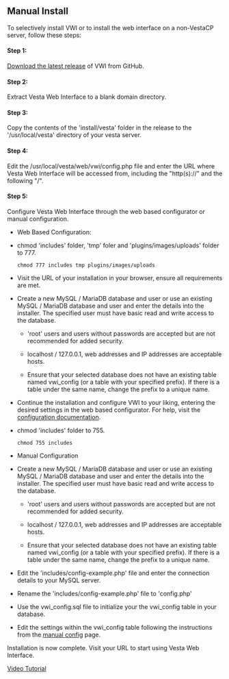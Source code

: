 ## Manual Install
To selectively install VWI or to install the web interface on a non-VestaCP server, follow these steps:

#### Step 1:
[Download the latest release](https://github.com/cdgco/VestaWebInterface/archive/v1.0.1.zip) of VWI from GitHub.

#### Step 2:
Extract Vesta Web Interface to a blank domain directory.

#### Step 3:
Copy the contents of the 'install/vesta' folder in the release to the '/usr/local/vesta' directory of your vesta server.

#### Step 4:
Edit the /usr/local/vesta/web/vwi/config.php file and enter the URL where Vesta Web Interface will be accessed from, including the "http(s)://" and the following "/".

#### Step 5:
Configure Vesta Web Interface through the web based configurator or manual configuration.

* Web Based Configuration:
    
 - chmod 'includes' folder, 'tmp' foler and 'plugins/images/uploads' folder to 777.
    ```shell
    chmod 777 includes tmp plugins/images/uploads
    ```
  
 - Visit the URL of your installation in your browser, ensure all requirements are met.

 - Create a new MySQL / MariaDB database and user or use an existing MySQL / MariaDB database and user and enter the details into the installer. The specified user must have basic read and write access to the database.

   - 'root' users and users without passwords are accepted but are not recommended for added security. 

   - localhost / 127.0.0.1, web addresses and IP addresses are acceptable hosts. 

   - Ensure that your selected database does not have an existing table named vwi_config (or a table with your specified prefix). If there is a table under the same name, change the prefix to a unique name.

  - Continue the installation and configure VWI to your liking, entering the desired settings in the web based configurator. For help, visit the [configuration documentation](web-config).

  - chmod 'includes' folder to 755.
    ```shell
    chmod 755 includes
    ```
* Manual Configuration

 - Create a new MySQL / MariaDB database and user or use an existing MySQL / MariaDB database and user and enter the details into the installer. The specified user must have basic read and write access to the database.

   - 'root' users and users without passwords are accepted but are not recommended for added security. 

   - localhost / 127.0.0.1, web addresses and IP addresses are acceptable hosts. 

   - Ensure that your selected database does not have an existing table named vwi_config (or a table with your specified prefix). If there is a table under the same name, change the prefix to a unique name.

 - Edit the 'includes/config-example.php' file and enter the connection details to your MySQL server.
 
 - Rename the 'includes/config-example.php' file to 'config.php'
 
 - Use the vwi_config.sql file to initialize your the vwi_config table in your database.
 
 - Edit the settings within the vwi_config table following the instructions from the [manual config](manual-config) page.


Installation is now complete. Visit your URL to start using Vesta Web Interface.


[Video Tutorial](https://www.youtube.com/watch?v=dV4endnYTuY&list=PL4JkcC_rCsyf9ha5OBrWqDS4xWC3hZgfz)
